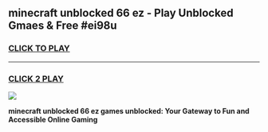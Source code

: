 
## minecraft unblocked 66 ez - Play Unblocked Gmaes & Free #ei98u
<h3>
<a href="https://news.freeplayer.one?title=minecraft_unblocked_66_ez&ref=26F">CLICK TO PLAY</a></h3>
<hr>

<h3>
<a href="https://news.freeplayer.one?title=minecraft_unblocked_66_ez&ref=26F">CLICK 2 PLAY</a>
  
</h3>

<a href="https://news.freeplayer.one?title=minecraft_unblocked_66_ez&ref=26F/"><img src="https://clearcache.store/games.png"></a>


**minecraft unblocked 66 ez games unblocked: Your Gateway to Fun and Accessible Online Gaming**
